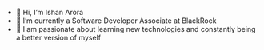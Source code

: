 - 👋 Hi, I’m Ishan Arora
- 🌱 I’m currently a Software Developer Associate at BlackRock
- 👀 I am passionate about learning new technologies and constantly being a better version of myself 

<!---
ishan6899/ishan6899 is a ✨ special ✨ repository because its `README.md` (this file) appears on your GitHub profile.
You can click the Preview link to take a look at your changes.
--->
